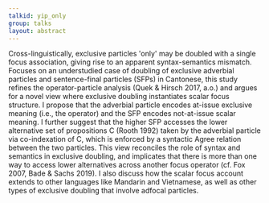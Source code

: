 ```yaml
---
talkid: yip_only
group: talks
layout: abstract
---
```


Cross-linguistically, exclusive particles 'only' may be doubled with a single focus association, giving rise to an apparent syntax-semantics mismatch. Focuses on an understudied case of doubling of exclusive adverbial particles and sentence-final particles (SFPs) in Cantonese, this study refines the operator-particle analysis (Quek & Hirsch 2017, a.o.) and argues for a novel view where exclusive doubling instantiates scalar focus structure. I propose that the adverbial particle encodes at-issue exclusive meaning (i.e., the operator) and the SFP encodes not-at-issue scalar meaning. I further suggest that the higher SFP accesses the lower alternative set of propositions C (Rooth 1992) taken by the adverbial particle via co-indexation of C, which is enforced by a syntactic Agree relation between the two particles. This view reconciles the role of syntax and semantics in exclusive doubling, and implicates that there is more than one way to access lower alternatives across another focus operator (cf. Fox 2007, Bade & Sachs 2019). I also discuss how the scalar focus account extends to other languages like Mandarin and Vietnamese, as well as other types of exclusive doubling that involve adfocal particles.